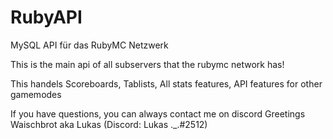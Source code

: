 # RubyAPI
MySQL API für das RubyMC Netzwerk

This is the main api of all subservers that the rubymc network has!

This handels Scoreboards, Tablists, All stats features, API features for other gamemodes

If you have questions, you can always contact me on discord
Greetings Waischbrot aka Lukas
(Discord: Lukas ._.#2512)
